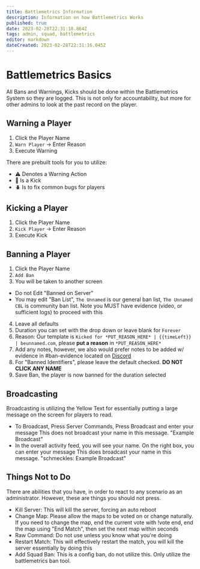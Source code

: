 ```yaml
---
title: Battlemetrics Information
description: Information on how Battlemetrics Works
published: true
date: 2023-02-28T22:31:18.864Z
tags: admin, squad, battlemetrics
editor: markdown
dateCreated: 2023-02-28T22:31:16.045Z
---
```


# Battlemetrics Basics
All Bans and Warnings, Kicks should be done within the Battlemetrics System so they are logged. This is not only for accountability, but more for other admins to look at the past record on the player. 
## Warning a Player
1. Click the Player Name 
2. `Warn Player` -> Enter Reason 
3. Execute Warning

There are prebuilt tools for you to utilize: 
* ⚠️ Denotes a Warning Action
* 🥾 Is a Kick 
* 🪲 Is to fix common bugs for players

## Kicking a Player
1. Click the Player Name 
2. `Kick Player` -> Enter Reason 
3. Execute Kick
## Banning a Player 
1. Click the Player Name 
2. `Add Ban`
3. You will be taken to another screen 
- Do not Edit "Banned on Server" 
- You may edit "Ban List", `The Unnamed` is our general ban list, `The Unnamed CBL` is community ban list. Note you MUST have evidence (video, or sufficient logs) to proceed with this
4. Leave all defaults 
5. Duration you can set with the drop down or leave blank for `Forever`
6. Reason: Our template is `Kicked for *PUT_REASON_HERE* | {{timeLeft}} | beunnamed.com`, please **put a reason** in `*PUT_REASON_HERE*`
7. Add any notes, however, we also would prefer notes to be added w/ evidence in #ban-evidence located on [Discord](https://discord.com/channels/836985182778556436/995744819295035422)
8. For "Banned Identifiers", please leave the default checked. 
**DO NOT CLICK ANY NAME**
9. Save Ban, the player is now banned for the duration selected

## Broadcasting
Broadcasting is utilizing the Yellow Text for essentially putting a large message on the screen for players to read. 
* To Broadcast, Press Server Commands, Press Broadcast and enter your message
This does not broadcast your name in this message. "Example Broadcast"
* In the overall activity feed, you will see your name. On the right box, you can enter your message
This does broadcast your name in this message. "schmeckles: Example Broadcast" 

## Things Not to Do
There are abilities that you have, in order to react to any scenario as an administrator. However, these are things you should not press. 
* Kill Server: This will kill the server, forcing an auto reboot
* Change Map: Please allow the maps to be voted on or change naturally. 
If you need to change the map, end the current vote with !vote end, end the map using "End Match", then set the next map within seconds
* Raw Command: Do not use unless you know what you're doing 
* Restart Match: This will effectively restart the match, you will kill the server essentially by doing this 
* Add Squad Ban: This is a config ban, do not utilize this. Only utilize the battlemetrics ban tool.
